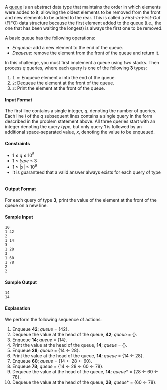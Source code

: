 A [queue](https://en.wikipedia.org/wiki/Queue_%28abstract_data_type%29) is an abstract data type that maintains the order in which elements were added to it, allowing the oldest elements to be removed from the front and new elements to be added to the rear. This is called a *First-In-First-Out* (FIFO) data structure because the first element added to the queue (i.e., the one that has been waiting the longest) is always the first one to be removed.

A basic queue has the following operations:

* *Enqueue*: add a new element to the end of the queue.
* *Dequeue*: remove the element from the front of the queue and return it.

In this challenge, you must first implement a queue using *two* stacks. Then process *q* queries, where each query is one of the following **3** types:

1. `1 x`: Enqueue element *x* into the end of the queue.
2. `2`: Dequeue the element at the front of the queue.
3. `3`: Print the element at the front of the queue.

#### Input Format

The first line contains a single integer, *q*, denoting the number of queries. 
Each line *i* of the *q* subsequent lines contains a single query in the form described in the problem statement above. All three queries start with an integer denoting the query *type*, but only query **1** is followed by an additional space-separated value, *x*, denoting the value to be enqueued.

#### Constraints

* 1 ≤ *q* ≤ 10<sup>5</sup>
* 1 ≤ *type* ≤ 3
* 1 ≤ |x| ≤ 10<sup>9</sup>
* It is guaranteed that a valid answer always exists for each query of type .

#### Output Format

For each query of type **3**, print the value of the element at the front of the queue on a new line.

#### Sample Input

    10
    1 42
    2
    1 14
    3
    1 28
    3
    1 60
    1 78
    2
    2

#### Sample Output

    14
    14

#### Explanation

We perform the following sequence of actions:

1. Enqueue **42**; *queue* = {42}.
2. Dequeue the value at the head of the queue, **42**; *queue* = {}.
3. Enqueue **14**; *queue* = {14}.
4. Print the value at the head of the queue, **14**; *queue* = {}.
5. Enqueue **28**; *queue* = {14 ← 28}.
6. Print the value at the head of the queue, **14**; *queue* = {14 ← 28}.
7. Enqueue **60**; *queue* = {14 ← 28 ← 60}.
8. Enqueue **78**; *queue* = {14 ← 28 ← 60 ← 78}.
9. Dequeue the value at the head of the queue, **14**; *queue** = {28 ← 60 ← 78}.
10. Dequeue the value at the head of the queue, **28**; *queue** = {60 ← 78}.